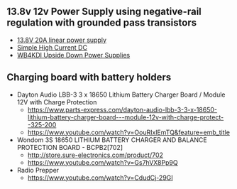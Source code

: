 ## 13.8v 12v Power Supply using negative-rail regulation with grounded pass transistors
* [13.8V 20A linear power supply](https://ludens.cl/Electron/Ps20/Ps20.html)
* [Simple High Current DC](http://www.vk6fh.com/vk6fh/dcamp-01.htm)
* [WB4KDI Upside Down Power Supplies](https://www.qsl.net/wb4kdi/PowerSupply/UpsideDown.html)

## Charging board with battery holders
* Dayton Audio LBB-3 3 x 18650 Lithium Battery Charger Board / Module 12V with Charge Protection
  * https://www.parts-express.com/dayton-audio-lbb-3-3-x-18650-lithium-battery-charger-board---module-12v-with-charge-protect--325-200
  * https://www.youtube.com/watch?v=OouRIxlEmTQ&feature=emb_title
* Wondom 3S 18650 LITHIUM BATTERY CHARGER AND BALANCE PROTECTION BOARD - BCPB2[702]
  * http://store.sure-electronics.com/product/702
  * https://www.youtube.com/watch?v=Gs7hVX8Pp9Q
* Radio Prepper
  * https://www.youtube.com/watch?v=CdudCj-29GI

